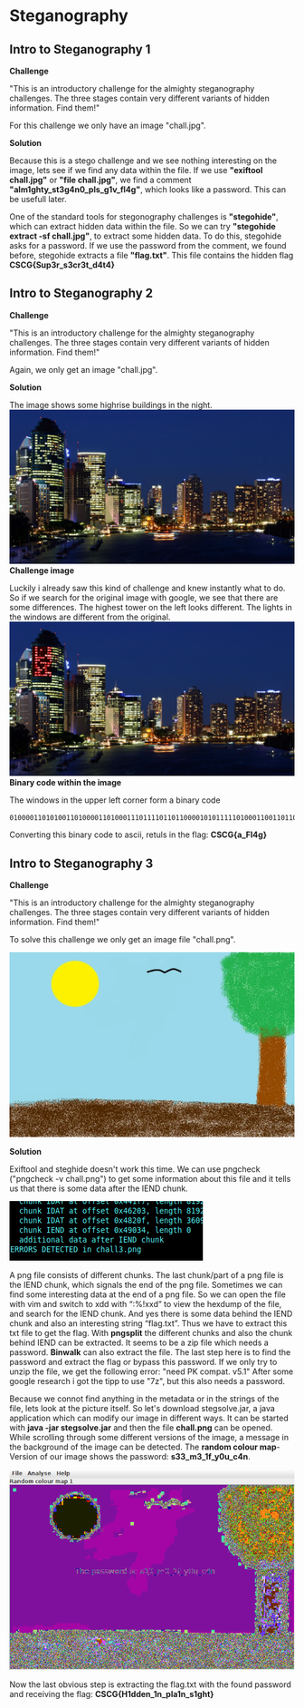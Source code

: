 # Steganography

## Intro to Steganography 1

**Challenge**

"This is an introductory challenge for the almighty steganography challenges. The three stages contain very different variants of hidden information. Find them!"

For this challenge we only have an image "chall.jpg".

**Solution**

Because this is a stego challenge and we see nothing interesting on the image, lets see if we find any data within the file.
If we use **"exiftool chall.jpg"** or **"file chall.jpg"**, we find a comment **"alm1ghty\_st3g4n0\_pls\_g1v\_fl4g"**, which looks like a password. This can be usefull later.

One of the standard tools for stegonography challenges is **"stegohide"**, which can extract hidden data within the file.
So we can try **"stegohide extract -sf chall.jpg"**, to extract some hidden data. To do this, stegohide asks for a password. If we use the password from the comment, we found before, stegohide extracts a file **"flag.txt"**.
This file contains the hidden flag **CSCG{Sup3r\_s3cr3t\_d4t4}**

## Intro to Steganography 2

**Challenge**

"This is an introductory challenge for the almighty steganography challenges. The three stages contain very different variants of hidden information. Find them!"

Again, we only get an image "chall.jpg".

**Solution**

The image shows some highrise buildings in the night.
![Challenge image](writeupfiles/chall2.jpg)
**Challenge image**

Luckily i already saw this kind of challenge and knew instantly what to do.
So if we search for the original image with google, we see that there are some differences.
The highest tower on the left looks different. The lights in the windows are different from the original.
![Code withing image](writeupfiles/chall2Edited.jpg)
**Binary code within the image**

The windows in the upper left corner form a binary code
```
010000110101001101000011010001110111101101100001010111110100011001101100001101000110011101111101
```

Converting this binary code to ascii, retuls in the flag: **CSCG{a\_Fl4g}**


## Intro to Steganography 3

**Challenge**

"This is an introductory challenge for the almighty steganography challenges. The three stages contain very different variants of hidden information. Find them!"

To solve this challenge we only get an image file "chall.png".

![chall3 image](writeupfiles/chall3.png)

**Solution**

Exiftool and steghide doesn't work this time. 
We can use pngcheck ("pngcheck -v chall.png") to get some information about this file and it tells us that there is some data after the IEND chunk.

![terminalImage](writeupfiles/terminalStego3.png)

A png file consists of different chunks. The last chunk/part of a png file is the IEND chunk, which signals the end of the png file. Sometimes we can find some interesting data at the end of a png file.
So we can open the file with vim and switch to xdd with “:%!xxd” to view the hexdump of the file, and search for the IEND chunk.
And yes there is some data behind the IEND chunk and also an interesting string “flag.txt”. Thus we have to extract this txt file to get the flag.
With **pngsplit** the different chunks and also the chunk behind IEND can be extracted. It seems to be a zip file which needs a password. **Binwalk** can also extract the file.
The last step here is to find the password and extract the flag or bypass this password. 
If we only try to unzip the file, we get the following error: "need PK compat. v5.1" 
After some google research i got the tipp to use "7z", but this also needs a password.

Because we connot find anything in the metadata or in the strings of the file, lets look at the picture itself.
So let's download stegsolve.jar, a java application which can modify our image in different ways. It can be started with **java -jar stegsolve.jar** and then the file **chall.png** can be opened.
While scrolling through some different versions of the image, a message in the background of the image can be detected. The 
**random colour map**-Version of our image shows the password: **s33\_m3\_1f\_y0u\_c4n**.

![hiddenpassword](writeupfiles/passwordImage.png)

Now the last obvious step is extracting the flag.txt with the found password and receiving the flag: **CSCG{H1dden_1n\_pla1n\_s1ght}**

